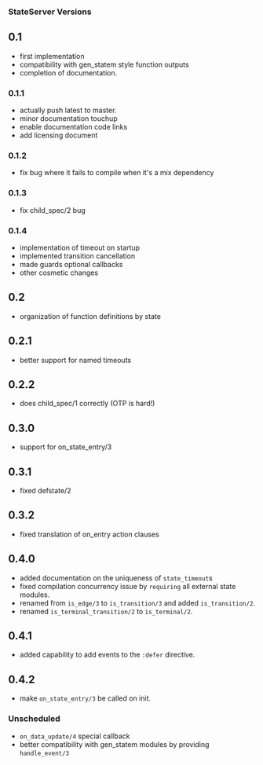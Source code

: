 ### StateServer Versions

## 0.1

- first implementation
- compatibility with gen_statem style function outputs
- completion of documentation.

### 0.1.1

- actually push latest to master.
- minor documentation touchup
- enable documentation code links
- add licensing document

### 0.1.2

- fix bug where it fails to compile when it's a mix dependency

### 0.1.3

- fix child_spec/2 bug

### 0.1.4

- implementation of timeout on startup
- implemented transition cancellation
- made guards optional callbacks
- other cosmetic changes

## 0.2

- organization of function definitions by state

## 0.2.1

- better support for named timeouts

## 0.2.2

- does child_spec/1 correctly (OTP is hard!)

## 0.3.0

- support for on_state_entry/3

## 0.3.1

- fixed defstate/2

## 0.3.2

- fixed translation of on_entry action clauses

## 0.4.0

- added documentation on the uniqueness of `state_timeout`s
- fixed compilation concurrency issue by `requiring` all external state modules.
- renamed from `is_edge/3` to `is_transition/3` and added `is_transition/2`.
- renamed `is_terminal_transition/2` to `is_terminal/2`.

## 0.4.1

- added capability to add events to the `:defer` directive.

## 0.4.2

- make `on_state_entry/3` be called on init.

### Unscheduled

- `on_data_update/4` special callback
- better compatibility with gen_statem modules by providing `handle_event/3`
